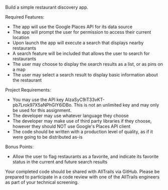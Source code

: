 Build a simple restaurant discovery app.

Required Features:
- The app will use the Google Places API for its data source
- The app will prompt the user for permission to access their current location
- Upon launch the app will execute a search that displays nearby restaurants
- A search feature will be included that allows the user to search for restaurants
- The user may choose to display the search results as a list, or as pins on a map
- The user may select a search result to display basic information about the restaurant

Project Requirements:
- You may use the API key AIzaSyC9iT33vKT-pb7Lrok97X5aNPhGlY6iDBo.  This is not an unlimited key and may only be used for this assignment.
- The developer may use whatever language they choose
- The developer may make use of third party libraries if they choose, however they should NOT use Google's Places API client
- The code should be written with a production level of quality, as if it were going to be distributed as-is

Bonus Points:
- Allow the user to flag restaurants as a favorite, and indicate its favorite status in the current and future search results

Your completed code should be shared with AllTrails via GitHub.  Please be prepared to participate in a code review with one of the AllTrails engineers as part of your technical screening.

